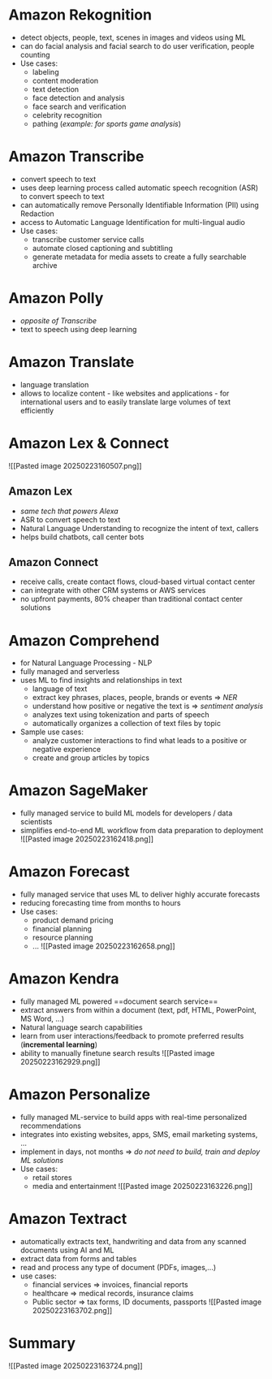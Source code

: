 # Amazon Rekognition
- detect objects, people, text, scenes in images and videos using ML
- can do facial analysis and facial search to do user verification, people counting 
- Use cases:
	- labeling
	- content moderation
	- text detection
	- face detection and analysis
	- face search and verification
	- celebrity recognition
	- pathing (*example: for sports game analysis*)
# Amazon Transcribe
- convert speech to text
- uses deep learning process called automatic speech recognition (ASR) to convert speech to text
- can automatically remove Personally Identifiable Information (PII) using Redaction
- access to Automatic Language Identification for multi-lingual audio
- Use cases:
	- transcribe customer service calls
	- automate closed captioning and subtitling
	- generate metadata for media assets to create a fully searchable archive
# Amazon Polly
- *opposite of Transcribe*
- text to speech using deep learning
# Amazon Translate
- language translation
- allows to localize content - like websites and applications - for international users and to easily translate large volumes of text efficiently
# Amazon Lex & Connect
![[Pasted image 20250223160507.png]]
## Amazon Lex
- *same tech that powers Alexa*
- ASR to convert speech to text
- Natural Language Understanding to recognize the intent of text, callers
- helps build chatbots, call center bots
## Amazon Connect
- receive calls, create contact flows, cloud-based virtual contact center
- can integrate with other CRM systems or AWS services
- no upfront payments, 80% cheaper than traditional contact center solutions
# Amazon Comprehend
- for Natural Language Processing - NLP
- fully managed and serverless
- uses ML to find insights and relationships in text
	- language of text
	- extract key phrases, places, people, brands or events => *NER*
	- understand how positive or negative the text is => *sentiment analysis*
	- analyzes text using tokenization and parts of speech
	- automatically organizes a collection of text files by topic
- Sample use cases:
	- analyze customer interactions to find what leads to a positive or negative experience
	- create and group articles by topics
# Amazon SageMaker
- fully managed service to build ML models for developers / data scientists
- simplifies end-to-end ML workflow from data preparation to deployment
![[Pasted image 20250223162418.png]] 
# Amazon Forecast
- fully managed service that uses ML to deliver highly accurate forecasts
- reducing forecasting time from months to hours
- Use cases:
	- product demand pricing
	- financial planning
	- resource planning
	- ...
![[Pasted image 20250223162658.png]] 
# Amazon Kendra
- fully managed ML powered ==document search service==
- extract answers from within a document (text, pdf, HTML, PowerPoint, MS Word, ...)
- Natural language search capabilities
- learn from user interactions/feedback to promote preferred results (**incremental learning**)
- ability to manually finetune search results
![[Pasted image 20250223162929.png]]
# Amazon Personalize
- fully managed ML-service to build apps with real-time personalized recommendations
- integrates into existing websites, apps, SMS, email marketing systems, ...
- implement in days, not months => *do not need to build, train and deploy ML solutions*
- Use cases:
	- retail stores
	- media and entertainment
![[Pasted image 20250223163226.png]]
# Amazon Textract
- automatically extracts text, handwriting and data from any scanned documents using AI and ML
- extract data from forms and tables
- read and process any type of document (PDFs, images,...)
- use cases:
	- financial services => invoices, financial reports
	- healthcare => medical records, insurance claims
	- Public sector => tax forms, ID documents, passports
![[Pasted image 20250223163702.png]]
# Summary
![[Pasted image 20250223163724.png]]